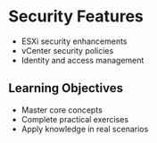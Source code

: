 # Security Features
- ESXi security enhancements
- vCenter security policies
- Identity and access management

## Learning Objectives
- Master core concepts
- Complete practical exercises
- Apply knowledge in real scenarios
